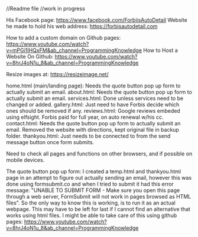 //Readme file
//work in progress

His Facebook page: https://www.facebook.com/ForbiisAutoDetail
Website he made to hold his web address: https://forbisautodetail.com

How to add a custom domain on Github pages:
      https://www.youtube.com/watch?v=mPGi1IHQxFM&ab_channel=ProgrammingKnowledge 
How to Host a Website On Github:
      https://www.youtube.com/watch?v=8hrJ4oN1u_8&ab_channel=ProgrammingKnowledge

Resize images at: https://resizeimage.net/

home.html (main/landing page): Needs the quote button pop up form to actually submit an email.
about.html: Needs the quote button pop up form to actually submit an email.
services.html: Done unless services need to be changed or added.
gallery.html: Just need to have Forbis decide which ones should be removed if any.
reviews.html: Google reviews embeded using elfsight. Forbis paid for full year, on auto renewal w/his cc.
contact.html: Needs the quote button pop up form to actually submit an email. Removed the website with directions, kept original file in backup folder.
thankyou.html: Just needs to be connected to from the send message button once form submits.

Need to check all pages and functions on other browsers, and if possible on mobile devices. 

The quote button pop up form: I created a temp.html and thankyou.html page in an attempt to
figure out actually sending an email, however this was done using formsubmit.co and when I
tried to submit it had this error message: "UNABLE TO SUBMIT FORM - Make sure you open this
page through a web server, FormSubmit will not work in pages browsed as HTML files". So the
only way to know this is working, is to run it as an actual webpage. This may have to be
left for last if I cannot find an alternative that works using html files.
I might be able to take care of this using github pages: 
https://www.youtube.com/watch?v=8hrJ4oN1u_8&ab_channel=ProgrammingKnowledge
